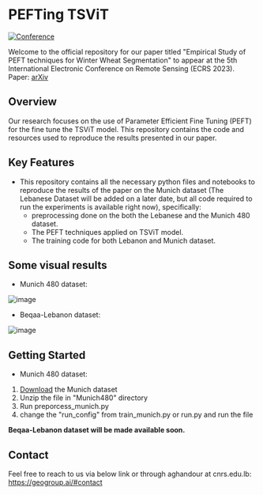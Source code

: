 # PEFTing TSViT 

[![Conference](https://img.shields.io/badge/ECRS-Conference-brightgreen)](https://ecrs2023.sciforum.net/)

Welcome to the official repository for our paper titled "Empirical Study of PEFT techniques for Winter Wheat Segmentation" to appear at the 5th International Electronic Conference on Remote Sensing (ECRS 2023).  
Paper: [arXiv](https://arxiv.org/pdf/2310.01825v1.pdf)

## Overview
Our research focuses on the use of Parameter Efficient Fine Tuning (PEFT) for the fine tune the TSViT model. This repository contains the code and resources used to reproduce the results presented in our paper. 


## Key Features

- This repository contains all the necessary python files and notebooks to reproduce the results of the paper on the Munich dataset (The Lebanese Dataset will be added on a later date, but all code required to run the experiments is available right now), specifically:
  - preprocessing done on the both the Lebanese and the Munich 480 dataset.
  - The PEFT techniques applied on TSViT model.
  - The training code for both Lebanon and Munich dataset.


## Some visual results
* Munich 480 dataset:


![image](https://github.com/geoaigroup/GEOAI-ECRS2023/blob/main/Empirical%20Study%20of%20PEFT%20techniques%20for%20Winter%20Wheat%20Segmentation/images/Munich%20Results.png)


* Beqaa-Lebanon dataset:

![image](https://github.com/geoaigroup/GEOAI-ECRS2023/assets/74465885/8a6569e8-a987-4457-8d5c-3ee6a5d34a72)


## Getting Started

* Munich 480 dataset:
1. [Download](https://www.kaggle.com/datasets/artelabsuper/sentinel2-munich480) the Munich dataset 
2. Unzip the file in "Munich480" directory
3. Run preporcess_munich.py
4. change the "run_config" from train_munich.py or run.py and run the file

**Beqaa-Lebanon dataset will be made available soon.**

## Contact
Feel free to reach to us via below link or through aghandour at cnrs.edu.lb:
https://geogroup.ai/#contact

